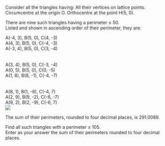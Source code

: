  <p>Consider all the triangles having:    All their vertices on lattice points.  Circumcentre at the origin O.  Orthocentre at the point H(5, 0).  </p>    <p>There are nine such triangles having a perimeter &le; 50.<br />  Listed and shown in ascending order of their perimeter, they are:</p>    <p>    A(-4, 3), B(5, 0), C(4, -3)<br />  A(4, 3), B(5, 0), C(-4, -3)<br />  A(-3, 4), B(5, 0), C(3, -4)<br /><br /><br />  A(3, 4), B(5, 0), C(-3, -4)<br />  A(0, 5), B(5, 0), C(0, -5)<br />  A(1, 8), B(8, -1), C(-4, -7)<br /><br /><br />  A(8, 1), B(1, -8), C(-4, 7)<br />  A(2, 9), B(9, -2), C(-6, -7)<br />  A(9, 2), B(2, -9), C(-6, 7)<br />  <img src="project/images/p_264_TriangleCentres.gif" />    </p>    <p>The sum of their perimeters, rounded to four decimal places, is 291.0089.</p>    <p>Find all such triangles with a perimeter &le; 105.<br />  Enter as your answer the sum of their perimeters rounded to four decimal places.</p>    
